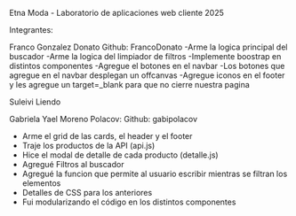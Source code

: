 Etna Moda - Laboratorio de aplicaciones web cliente 2025

Integrantes: 

Franco Gonzalez Donato
Github: FrancoDonato
 -Arme la logica principal del buscador
 -Arme la logica del limpiador de filtros 
 -Implemente boostrap en distintos componentes
 -Agregue el botones en el navbar
 -Los botones que agregue en el navbar desplegan un offcanvas 
 -Agregue iconos en el footer y les agregue un target=_blank para que no cierre nuestra pagina

Suleivi Liendo

Gabriela Yael Moreno Polacov:
Github: gabipolacov
- Arme el grid de las cards, el header y el footer
- Traje los productos de la API (api.js)
- Hice el modal de detalle de cada producto (detalle.js)
- Agregué Filtros al buscador
- Agregué la funcion que permite al usuario escribir mientras se filtran los elementos
- Detalles de CSS para los anteriores
- Fui modularizando el código en los distintos componentes
